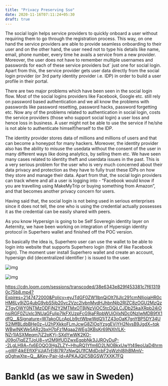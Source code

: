 ```yaml
---
title: "Privacy Preserving Sso"
date: 2020-11-16T07:11:24+05:30
draft: true
---
```



The social login helps service providers to quickly onboard a user without requiring them to go through the registration process. This way, on one hand the service providers are able to provide seamless onboarding to their user and on the other hand, the user need not to type his details like name, email, phone number, every time he avails a service from a new provider. Moreover, the user does not have to remember multiple usernames and passwords for each of these service providers but` just one for social login. Apart from this, the service provider gets user data directly from the social login provider (or 3rd party identity provider i.e. IDP) in order to build a user profile in their portal.

There are two major problems which have been seen in the social login flow. Most of the social logins providers like Facebook, Google etc. still rely on password based authentication and we all know the problems with passwords like password resetting, password hacks, password forgetting etc. Now any of the problems related to authentication in social login, costs the service providers (those who support social login) a user loss and hence loss in business. A user might not be able to use the service if he/she is not able to authenticate himself/herself to the IDP.

The identity provider stores data of millions and millions of users and that can become a honeypot for many hackers. Moreover, the identity provider also has the ability to misuse the usedata without the consent of the user in many different ways like doing analytics, by selling them etc. We have seen many cases related to identity theft and userdata issues in the past. This is a very serious problem for the user who is very much concerned about their data privacy and protection as they have to fully trust these IDPs on how they store and manage their data. Apart from that, the social login providers can track where and all a user is logging into - “Facebook would know if you are travelling using MakeMyTrip or buying something from Amazon”, and that becomes another privacy concern for users.

Having said that, the social login is not being used in serious enterprises since it does not tell, the one who is using the credential actually possesses it as the credential can be easily shared with peers.



As you know Hypersign is going to be Self Soveregin identity layer on Aeternity, we have been working on integration of Hypersign identity protocol in Superhero wallet and finished off the POC version.

So basically the idea is, Superhero user can use the wallet to be able to login into website that supports Superhero login (think of like Facebook login). The moment user install Superhero wallet and create an account, hypersign did (decentralized identifier ) is issued to the user.

![img](/images/privacy-preserving-sso/sso-arch.png)


![img](/images/privacy-preserving-sso/comparision.png)


https://cdn.loom.com/sessions/transcoded/38e6343e829f453381c7f613190c75b8.mp4?Expires=2147472000&Policy=eyJTdGF0ZW1lbnQiOlt7IlJlc291cmNlIjoiaHR0cHM6Ly9jZG4ubG9vbS5jb20vc2Vzc2lvbnMvdHJhbnNjb2RlZC8zOGU2MzQzZTgyOWY0NTMzODFjN2Y2MTMxOTBjNzViOC5tcDQiLCJDb25kaXRpb24iOnsiRGF0ZUxlc3NUaGFuIjp7IkFXUzpFcG9jaFRpbWUiOjIxNDc0NzIwMDB9fX1dfQ__&Signature=W7akoOLcApLb9ctWbwWdQ1iTZ43oOaK7gnYBP5DY34US2lMfBLdbBHe0z~U2hPXkkoFLmJcwG8ZlOqYzsgEViYH2NvsB9JgdX~tqkWBwlNKWe5ARz2bxH7bFz1Mqaa2WEg3KBsKr69NXh1LK-NZr1IASXMeqm7jZ2pKYj-SXdYwWK2KO-J09ol7iqEZTJoU8~vt2M9lfUDZwxEgpbNk3JJROyDuP--2LgLH9A~fx6EOQO3HgZLZY~HhuRQ1Yfm6D2LNOBkxUwYt49eoUaD4hrm~gWF4ikEEflXFVJiATrEI8I7R7zNwQU1fCMdDcbF2gWzhI8IhBMmV-qOghwXte~Q__&Key-Pair-Id=APKAJQIC5BGSW7XXK7FQ


# BankId (as we saw in Sweden)



